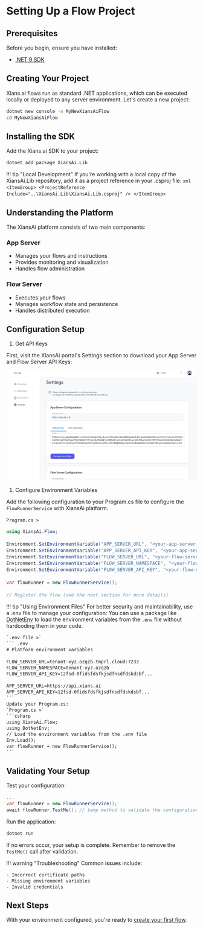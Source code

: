 # Setting Up a Flow Project

## Prerequisites

Before you begin, ensure you have installed:

- [.NET 9 SDK](https://dotnet.microsoft.com/en-us/download/dotnet/9.0)

## Creating Your Project

Xians.ai flows run as standard .NET applications, which can be executed locally or deployed to any server environment. Let's create a new project:

```bash
dotnet new console -n MyNewXiansAiFlow
cd MyNewXiansAiFlow
```

## Installing the SDK

Add the Xians.ai SDK to your project:

```bash
dotnet add package XiansAi.Lib
```

!!! tip "Local Development"
    If you're working with a local copy of the XiansAi.Lib repository, add it as a project reference in your .csproj file:
    ```xml
    <ItemGroup>
        <ProjectReference Include="..\XiansAi.Lib\XiansAi.Lib.csproj" />
    </ItemGroup>
    ```

## Understanding the Platform

The XiansAi platform consists of two main components:

### App Server

- Manages your flows and instructions
- Provides monitoring and visualization
- Handles flow administration

### Flow Server

- Executes your flows
- Manages workflow state and persistence
- Handles distributed execution

## Configuration Setup

1. Get API Keys

First, visit the XiansAi portal's Settings section to download your App Server and Flow Server API Keys:

![Settings](../images/portal-settings.png)

1. Configure Environment Variables

Add the following configuration to your Program.cs file to configure the `FlowRunnerService` with XiansAi platform.

`Program.cs >`

```csharp
using XiansAi.Flow;

Environment.SetEnvironmentVariable("APP_SERVER_URL", "<your-app-server-url>");
Environment.SetEnvironmentVariable("APP_SERVER_API_KEY", "<your-app-server-api-key>");
Environment.SetEnvironmentVariable("FLOW_SERVER_URL", "<your-flow-server-url>");
Environment.SetEnvironmentVariable("FLOW_SERVER_NAMESPACE", "<your-flow-server-namespace>");
Environment.SetEnvironmentVariable("FLOW_SERVER_API_KEY", "<your-flow-server-api-key>");

var flowRunner = new FlowRunnerService();

// Register the flow (see the next section for more details)
```

!!! tip "Using Environment Files"
    For better security and maintainability, use a .env file to manage your configuration:
    You can use a package like [DotNetEnv](https://github.com/tonerdo/dotnet-env) to load the environment variables from the `.env` file without hardcoding them in your code.

    `.env file >`
    ``` .env
    # Platform environment variables

    FLOW_SERVER_URL=tenant-xyz.ozqzb.tmprl.cloud:7233
    FLOW_SERVER_NAMESPACE=tenant-xyz.ozqzb
    FLOW_SERVER_API_KEY=12fsd-0fidsfdsfkjsdfnsdfdskdsbf...

    APP_SERVER_URL=https://api.xians.ai
    APP_SERVER_API_KEY=12fsd-0fidsfdsfkjsdfnsdfdskdsbf...
    ```
    Update your Program.cs:
    `Program.cs >`
    ```csharp
    using XiansAi.Flow;
    using DotNetEnv;
    // Load the environment variables from the .env file
    Env.Load();
    var flowRunner = new FlowRunnerService();
    ```

## Validating Your Setup

Test your configuration:

```csharp
...
var flowRunner = new FlowRunnerService();
await flowRunner.TestMe(); // temp method to validate the configuration
```

Run the application:

```bash
dotnet run
```

If no errors occur, your setup is complete. Remember to remove the `TestMe()` call after validation.

!!! warning "Troubleshooting"
    Common issues include:

    - Incorrect certificate paths
    - Missing environment variables
    - Invalid credentials

## Next Steps

With your environment configured, you're ready to [create your first flow](2-first-flow.md).
